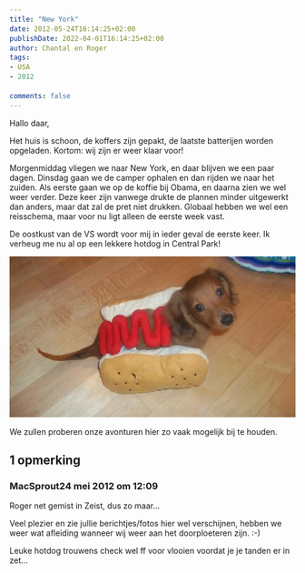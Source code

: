 ```yaml
---
title: "New York"
date: 2012-05-24T16:14:25+02:00
publishDate: 2022-04-01T16:14:25+02:00
author: Chantal en Roger
tags:
- USA
- 2012

comments: false
---
```


Hallo daar,

Het huis is schoon, de koffers zijn gepakt, de laatste batterijen worden opgeladen. Kortom: wij zijn er weer klaar voor!

Morgenmiddag vliegen we naar New York, en daar blijven we een paar dagen. Dinsdag gaan we de camper ophalen en dan rijden we naar het zuiden. Als eerste gaan we op de koffie bij Obama, en daarna zien we wel weer verder. Deze keer zijn vanwege drukte de plannen minder uitgewerkt dan anders, maar dat zal de pret niet drukken. Globaal hebben we wel een reisschema, maar voor nu ligt alleen de eerste week vast.

De oostkust van de VS wordt voor mij in ieder geval de eerste keer. Ik verheug me nu al op een lekkere hotdog in Central Park!

![Hot dog](./images/hot-dog-with-ketchup-dog-halloween-costume-by-casual-canine-3199.jpg)

We zullen proberen onze avonturen hier zo vaak mogelijk bij te houden.

## 1 opmerking

### MacSprout24 mei 2012 om 12:09

Roger net gemist in Zeist, dus zo maar...

Veel plezier en zie jullie berichtjes/fotos hier wel verschijnen, hebben we weer wat afleiding wanneer wij weer aan het doorploeteren zijn. :-)

Leuke hotdog trouwens check wel ff voor vlooien voordat je je tanden er in zet...
